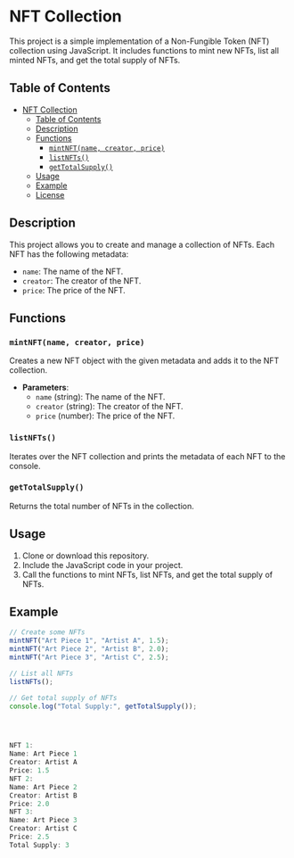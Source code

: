 # NFT Collection

This project is a simple implementation of a Non-Fungible Token (NFT) collection using JavaScript. It includes functions to mint new NFTs, list all minted NFTs, and get the total supply of NFTs.

## Table of Contents

- [NFT Collection](#nft-collection)
  - [Table of Contents](#table-of-contents)
  - [Description](#description)
  - [Functions](#functions)
    - [`mintNFT(name, creator, price)`](#mintnftname-creator-price)
    - [`listNFTs()`](#listnfts)
    - [`getTotalSupply()`](#gettotalsupply)
  - [Usage](#usage)
  - [Example](#example)
  - [License](#license)

## Description

This project allows you to create and manage a collection of NFTs. Each NFT has the following metadata:

- `name`: The name of the NFT.
- `creator`: The creator of the NFT.
- `price`: The price of the NFT.

## Functions

### `mintNFT(name, creator, price)`

Creates a new NFT object with the given metadata and adds it to the NFT collection.

- **Parameters**:
  - `name` (string): The name of the NFT.
  - `creator` (string): The creator of the NFT.
  - `price` (number): The price of the NFT.

### `listNFTs()`

Iterates over the NFT collection and prints the metadata of each NFT to the console.

### `getTotalSupply()`

Returns the total number of NFTs in the collection.

## Usage

1. Clone or download this repository.
2. Include the JavaScript code in your project.
3. Call the functions to mint NFTs, list NFTs, and get the total supply of NFTs.

## Example

```javascript
// Create some NFTs
mintNFT("Art Piece 1", "Artist A", 1.5);
mintNFT("Art Piece 2", "Artist B", 2.0);
mintNFT("Art Piece 3", "Artist C", 2.5);

// List all NFTs
listNFTs();

// Get total supply of NFTs
console.log("Total Supply:", getTotalSupply());




NFT 1:
Name: Art Piece 1
Creator: Artist A
Price: 1.5
NFT 2:
Name: Art Piece 2
Creator: Artist B
Price: 2.0
NFT 3:
Name: Art Piece 3
Creator: Artist C
Price: 2.5
Total Supply: 3
